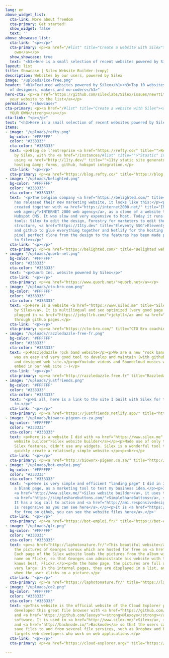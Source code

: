 ```yaml
---
lang: en
above_widget_list:
  cta-link: More about freedom
  cta-primary: Get started!
  show_widget: false
  text: ''
above_showcase_list:
  cta-link: "<p></p>"
  cta-primary: <p><a href="/#list" title="Create a website with Silex">Create your
    own</a></p>
  show_showcase: true
  text: "<h3>Here is a small selection of recent websites powered by Silex</h3>"
layout: list
title: Showcase | Silex Website Builder-(copy)
description: Websites by our users, powered by Silex
image: "/uploads/ico-free.png"
header: "<h1>Featured websites powered by Silex</h1><h3>Top 10 websites by the community
  of designers, makers and no-coders</h3>"
hero-cta: <p><a href="https://github.com/silexlabs/Silex/issues/new?title=My%20Silex%20website&amp;body=Here%20is%20a%20link%20to%20a%20website%20I%20did%20with%20Silex:&amp;labels=showcase">Add
  your website to the list</a></p>
permalink: "/showcase/"
cta-primary: <p><a href="/#list" title="Create a website with Silex"><strong>CREATE
  YOUR OWN</strong></a></p>
cta-link: "<p></p>"
text: "<h3>Here is a small selection of recent websites powered by Silex</h3>"
items:
- image: "/uploads/refty.png"
  bg-color: "#FFFFFF"
  color: "#333333"
  cta-color: "#333333"
  text: <p>Blog de l'entreprise <a href="https://refty.co/" title="">Refty</a>. Powered
    by Silex, with the <a href="/instances/#list" title="">"Stastic" instance</a>,
    using <a href="http://11ty.dev/" title="">11ty static site generator</a>, netlify
    hosting &amp; forms, github, hubspot integration.</p>
  cta-link: "<p></p>"
  cta-primary: <p><a href="https://blog.refty.co/" title="https://blog.refty.co/">blog.refty.co</a></p>
- image: "/uploads/belighted.png"
  bg-color: "#FFFFFF"
  color: "#333333"
  cta-color: "#333333"
  text: '<p>The belgian company <a href="https://belighted.com/" title="Belighted">Belighted</a>
    has released their new marketing website, it looks like this:</p><p>It has been
    created together with <a href="https://internet2000.net/" title="INTERNET 2000
    web agency">INTERNET 2000 web agency</a>, as a clone of a website they made in
    Hubspot CMS. It was slow and very expensive to host. Today it runs with JAMstack
    tools: Silex to edit the design, Forestry for marketers to edit the content and
    structure, <a href="https://11ty.dev" title="Eleventy SSG">Eleventy</a> (11ty)
    and github to glue everything together and Netlify for the hosting and forms A
    pixel perfect clone from the design to the features has been made possible thanks
    to Silex</p>'
  cta-link: "<p></p>"
  cta-primary: <p><a href="https://belighted.com/" title="Belighted website">belighted.com</a></p>
- image: "/uploads/quorb-net.png"
  bg-color: "#FFFFFF"
  color: "#333333"
  cta-color: "#333333"
  text: "<p>Quorb Inc. website powered by Silex</p>"
  cta-link: "<p></p>"
  cta-primary: <p><a href="https://www.quorb.net/">quorb.net</a></p>
- image: "/uploads/cto-bro-com.png"
  bg-color: "#FFFFFF"
  color: "#333333"
  cta-color: "#333333"
  text: <p>Here is a website <a href="https://www.silex.me" title="Silex website builder">powered
    by Silex</a>. It is multilingual and seo optimized (very good page rank). It is
    plugged in <a href="https://jekyllrb.com/">jekyll</a> and <a href="https://www.siteleaf.com/">sitelaf</a>
    through github pages.</p>
  cta-link: "<p></p>"
  cta-primary: <p><a href="https://cto-bro.com/" title="CTO Bro coaching CTOs">cto-bro.com</a></p>
- image: "/uploads/razzledazzle-free-fr.png"
  bg-color: "#FFFFFF"
  color: "#333333"
  cta-color: "#333333"
  text: <p>Razzledazzle rock band website</p><p>We are a new "rock band" and silex.me
    was an easy and very good tool to develop and maintain (with github) our modern
    and designed web site.</p><p>Youtube videos and Soundcloud musics were easily
    embed in our web site :-)</p>
  cta-link: "<p></p>"
  cta-primary: <p><a href="http://razzledazzle.free.fr" title="Razzledazzle rock band">razzledazzle.free.fr</a></p>
- image: "/uploads/justfriends.png"
  bg-color: "#FFFFFF"
  color: "#333333"
  cta-color: "#333333"
  text: "<p>Hi all, here is a link to the site I built with Silex for the band I belong
    to.</p>"
  cta-link: "<p></p>"
  cta-primary: <p><a href="https://justfriends.netlify.app/" title="https://justfriends.netlify.app/">justfriends.netlify.app</a></p>
- image: "/uploads/bioworx-pigeon-co-za.png"
  bg-color: "#FFFFFF"
  color: "#333333"
  cta-color: "#333333"
  text: <p>Here is a website I did with <a href="https://www.silex.me" title="Silex
    website builder">Silex website builder</a></p><p>Made use of only the standard
    Silex features, didn't use any widgets. Silex is a wonderful tool to easily and
    quickly create a relatively simple website.</p><p><br></p>
  cta-link: "<p></p>"
  cta-primary: <p><a href="http://bioworx-pigeon.co.za/" title="http://bioworx-pigeon.co.za/">bioworx-pigeon.co.za</a></p>
- image: "/uploads/bot-emploi.png"
  bg-color: "#FFFFFF"
  color: "#333333"
  cta-color: "#333333"
  text: '<p>Here is very simple and efficient "landing page" I did in 3 hours from
    a blank page, as a marketing tool to test my business idea.</p><p>It is made with
    <a href="http://www.silex.me/">Silex website builder</a>, it uses these "widgets":
    <a href="https://simplesharebuttons.com/">SimpleShareButtons</a>, <a href="https://formspree.io/">Formspree</a>.
    It has a big call to action and <a href="http://ami.responsivedesign.is/?url=https%3A%2F%2Fsingchan.github.io%2Fbot-emploi%2F">it
    is responsive as you can see here</a>.</p><p>It is <a href="https://github.com/singchan/bot-emploi">hosted
    for free on gihub, you can see the website files here</a>.</p>'
  cta-link: "<p></p>"
  cta-primary: <p><a href="https://bot-emploi.fr/" title="https://bot-emploi.fr/">bot-emploi.fr</a></p>
- image: "/uploads/glr.png"
  bg-color: "#FFFFFF"
  color: "#333333"
  cta-color: "#333333"
  text: <p><a href="http://laphotonature.fr/">This beautiful website</a> displays
    the pictures of Georges Leroux which are hosted for free on <a href="https://www.flickr.com/">Flickr</a>.
    Each page of the Silex website loads the pictures from the album with the same
    name on Flickr, so that Georges can administrate his website with the tool he
    knows best, Flickr.</p><p>On the home page, the pictures are full quality and
    very large. In the internal pages, they are displayed in a list, and made bigger
    when the user clicks on a picture.</p>
  cta-link: "<p></p>"
  cta-primary: <p><a href="https://laphotonature.fr/" title="https://laphotonature.fr/">laphotonature.fr</a></p>
- image: "/uploads/ce2.png"
  bg-color: "#FFFFFF"
  color: "#333333"
  cta-color: "#333333"
  text: <p>This website is the official website of the Cloud Explorer project. We
    developed this great file browser with <a href="https://github.com/zabojad"><strong>@zabojad</strong></a>
    and <a href="https://github.com/lexoyo"><strong>@lexoyo</strong></a> as a free
    software. It is used in <a href="http://www.silex.me/">Silex</a>, <a href="http://responsize.org/">Responsize</a>
    and <a href="http://backnode.io/">Backnode</a> so that the users can open and
    save files to and from several file services, such as Dropbox and FTP.</p><p>It
    targets web developers who work on web applications.</p>
  cta-link: "<p></p>"
  cta-primary: <p><a href="https://cloud-explorer.org/" title="https://cloud-explorer.org/">cloud-explorer.org</a></p>

---
```

